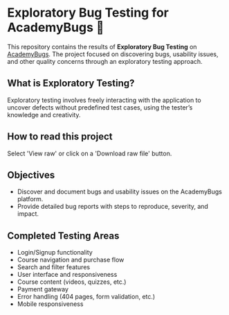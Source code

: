 # Exploratory Bug Testing for AcademyBugs 🐞

This repository contains the results of **Exploratory Bug Testing** on [AcademyBugs](https://academybugs.com/). The project focused on discovering bugs, usability issues, and other quality concerns through an exploratory testing approach.

## What is Exploratory Testing?

Exploratory testing involves freely interacting with the application to uncover defects without predefined test cases, using the tester’s knowledge and creativity.

## How to read this project
Select 'View raw' or click on a 'Download raw file' button. 

## Objectives

- Discover and document bugs and usability issues on the AcademyBugs platform.
- Provide detailed bug reports with steps to reproduce, severity, and impact.

## Completed Testing Areas

- Login/Signup functionality
- Course navigation and purchase flow
- Search and filter features
- User interface and responsiveness
- Course content (videos, quizzes, etc.)
- Payment gateway
- Error handling (404 pages, form validation, etc.)
- Mobile responsiveness
